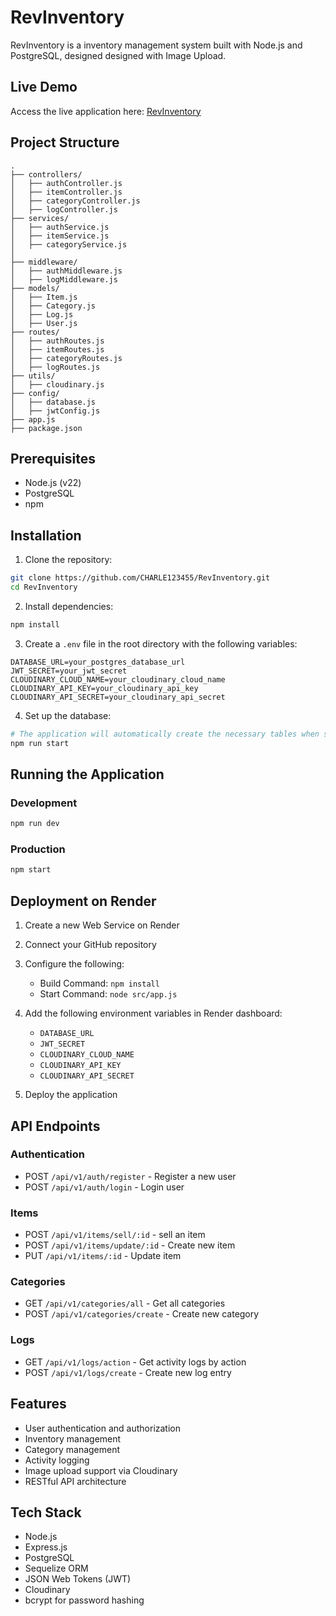 # RevInventory

RevInventory is a inventory management system built with Node.js and PostgreSQL, designed designed with Image Upload.

## Live Demo
Access the live application here: [RevInventory](https://revinventory.onrender.com/)

## Project Structure
```
.
├── controllers/
│   ├── authController.js
│   ├── itemController.js
│   ├── categoryController.js
│   ├── logController.js
├── services/
│   ├── authService.js
│   ├── itemService.js
│   ├── categoryService.js
│  
├── middleware/
│   ├── authMiddleware.js
│   ├── logMiddleware.js
├── models/
│   ├── Item.js
│   ├── Category.js
│   ├── Log.js
│   ├── User.js
├── routes/
│   ├── authRoutes.js
│   ├── itemRoutes.js
│   ├── categoryRoutes.js
│   ├── logRoutes.js
├── utils/
│   ├── cloudinary.js
├── config/
│   ├── database.js
│   ├── jwtConfig.js
├── app.js
├── package.json
```

## Prerequisites
- Node.js (v22)
- PostgreSQL
- npm

## Installation

1. Clone the repository:
```bash
git clone https://github.com/CHARLE123455/RevInventory.git
cd RevInventory
```

2. Install dependencies:
```bash
npm install
```

3. Create a `.env` file in the root directory with the following variables:
```env
DATABASE_URL=your_postgres_database_url
JWT_SECRET=your_jwt_secret
CLOUDINARY_CLOUD_NAME=your_cloudinary_cloud_name
CLOUDINARY_API_KEY=your_cloudinary_api_key
CLOUDINARY_API_SECRET=your_cloudinary_api_secret
```

4. Set up the database:
```bash
# The application will automatically create the necessary tables when started
npm run start
```

## Running the Application

### Development
```bash
npm run dev
```

### Production
```bash
npm start
```

## Deployment on Render

1. Create a new Web Service on Render
2. Connect your GitHub repository
3. Configure the following:
   - Build Command: `npm install`
   - Start Command: `node src/app.js`

4. Add the following environment variables in Render dashboard:
   - `DATABASE_URL`
   - `JWT_SECRET`
   - `CLOUDINARY_CLOUD_NAME`
   - `CLOUDINARY_API_KEY`
   - `CLOUDINARY_API_SECRET`

5. Deploy the application

## API Endpoints

### Authentication
- POST `/api/v1/auth/register` - Register a new user
- POST `/api/v1/auth/login` - Login user

### Items
- POST `/api/v1/items/sell/:id` - sell an item
- POST `/api/v1/items/update/:id` - Create new item
- PUT `/api/v1/items/:id` - Update item
  

### Categories
- GET `/api/v1/categories/all` - Get all categories
- POST `/api/v1/categories/create` - Create new category
  


### Logs
- GET `/api/v1/logs/action` - Get activity logs by action
- POST `/api/v1/logs/create` - Create new log entry

## Features
- User authentication and authorization
- Inventory management
- Category management
- Activity logging
- Image upload support via Cloudinary
- RESTful API architecture

## Tech Stack
- Node.js
- Express.js
- PostgreSQL
- Sequelize ORM
- JSON Web Tokens (JWT)
- Cloudinary
- bcrypt for password hashing

